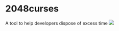 # 2048curses
A tool to help developers dispose of excess time
![](https://github.com/kaiuska/frontier/blob/master/misc/img.png)
